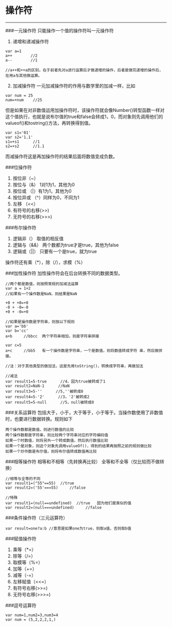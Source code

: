 ﻿# 操作符


---

###一元操作符
只能操作一个值的操作符叫一元操作符

 1. 递增和递减操作符
 ```
 var a=1
 a++        //2
 a--        //1
 
 //a++和++a的区别，在于前者先对a进行运算后才做递增的操作，后者是做完递增的操作后，在用a与其他做运算。
 ```
 2. 加减操作符
 一元加减操作符的作用与数学里的加减一样，比如
```
var num = 25
num=+num    //25
```
但是如果在对非数值运用加操作符时，该操作符就会像Number()转型函数一样对这个值执行，也就是说布尔值的true和false会转成1，0，而对象则先调用他们的valueof()和tostring()方法，再转换得到值。
```
var s1='01'
var s2='1.1'
s1=+s1      //1
s2=+s2      //1.1
```
而减操作符这是再加操作符的结果后面将数值变成负数。

###位操作符

 1. 按位非（~）
 2. 按位与（&） 1对1为1，其他为0
 3. 按位或 （|）有1为1，其他为0
 4. 按位异或 （^）同样为0，不同为1
 5. 左移    （<<）
 6. 有符号的右移(>>)
 7. 无符号的右移(>>>)

###布尔操作符

 1. 逻辑非（）  取值的相反值
 2. 逻辑与（&&） 两个数都为true才是true，其他为false
 3. 逻辑或（||） 只要有一个是true，就为true
 
操作符还有乘（*），除（/），求模（%）

###加性操作符
加性操作符会在后台转换不同的数据类型。
```
//两个都是数值，则按照常规的加减法运算
var a = 1+2
//如果有一个操作数是NaN，则结果是NaN

+0 + +0=+0
-0 + -0=-0
+0 + -0=+0

//如果是操作数是字符串，则按以下规则
var a='bb'
var b='cc'
a+b     //bbcc  两个字符串相加，则是字符串拼接

var c=5
a+c     //bb5   有一个操作数是字符串，一个是数值，则将数值转成字符 串，然后做拼接。

//注：对于其他类型的做加法，这是先用toString()，转换成字符串，再做加法
```

```
//减法
var result1=5-true      //4，因为true被转成了1
var result2=NaN-1      //NaN
var result3=5-''      //5,''被转成0
var result4=5-'2'      //3，'2'被转成2
var result5=5-null      //5，null被转成0
```
  
###关系运算符
包括大于，小于，大于等于，小于等于。当操作数使用了非数值时，也要进行数据转换。规则如下
```
两个操作数都是数值，则进行数值的比较
两个操作数都是字符串，则比较两个字符串对应的字符编码值
如果一个时数值，则将另外一个转成数值，然后执行数值比较
如果一个是对象，则这个对象先调用valueOf()，得到的结果再按照之前的规则做比较
如果一个炒作数是布尔值，则将布尔值转成数值再比较

```

###相等操作符
相等和不相等（先转换再比较）
全等和不全等（仅比较而不做转换）

```
//相等与全等的不同
var result1=("55"==55)  //true
var result2=('55'===55)     //false

//特殊
var result1=(null==undefined)  //true   因为他们是类似的值
var result2=(null===undefined)     //false
```

###条件操作符（三元运算符）
```
var result=one?a:b //意思是如果one为true，则取a值，否则取b值
```

###赋值操作符

 1. 乘等（*=）
 2. 除等（/=）
 3. 取模等（%=）
 4. 加等（+=）
 5. 减等（-=）
 6. 左移赋值（<<=）
 7. 有符号右移(>>=)
 8. 无符号右移(>>>=)
 
###逗号运算符
```
var num=1,num2=3,num3=4
var num = (5,2,2,2,1,)
```